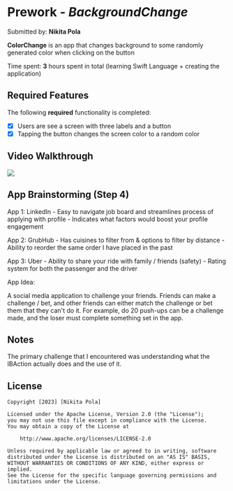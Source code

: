 # Prework - *BackgroundChange*

Submitted by: **Nikita Pola**

**ColorChange** is an app that changes background to some randomly generated color when clicking on the button

Time spent: **3** hours spent in total (learning Swift Language + creating the application)

## Required Features

The following **required** functionality is completed:

- [x] Users are see a screen with three labels and a button
- [x] Tapping the button changes the screen color to a random color
 
## Video Walkthrough


<div>
    <a href="https://www.loom.com/share/bd0e1828878a4cdda861d405e50cbca7">
    </a>
    <a href="https://www.loom.com/share/bd0e1828878a4cdda861d405e50cbca7">
      <img style="max-width:300px;" src="https://cdn.loom.com/sessions/thumbnails/bd0e1828878a4cdda861d405e50cbca7-with-play.gif">
    </a>
</div>


## App Brainstorming (Step 4)

App 1: LinkedIn 
    - Easy to navigate job board and streamlines process of applying with profile 
    - Indicates what factors would boost your profile engagement 

App 2: GrubHub 
    - Has cuisines to filter from & options to filter by distance
    - Ability to reorder the same order I have placed in the past 

App 3: Uber 
    - Ability to share your ride with family / friends (safety)
    - Rating system for both the passenger and the driver 

App Idea: 

A social media application to challenge your friends. Friends can make a challenge / bet, and other friends can either match the challenge or bet them that they can't do it. For example, do 20 push-ups can be a challenge made, and the loser must complete something set in the app. 

## Notes

The primary challenge that I encountered was understanding what the IBAction actually 
does and the use of it. 

## License

    Copyright [2023] [Nikita Pola]

    Licensed under the Apache License, Version 2.0 (the "License");
    you may not use this file except in compliance with the License.
    You may obtain a copy of the License at

        http://www.apache.org/licenses/LICENSE-2.0

    Unless required by applicable law or agreed to in writing, software
    distributed under the License is distributed on an "AS IS" BASIS,
    WITHOUT WARRANTIES OR CONDITIONS OF ANY KIND, either express or implied.
    See the License for the specific language governing permissions and
    limitations under the License.
